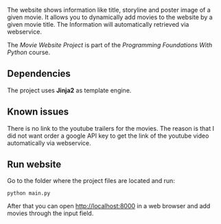 The website shows information like title, storyline and poster image of a given movie.
It allows you to dynamically add movies to the website by a given movie title.
The Information will automatically retrieved via webservice.

The _Movie Website Project_ is part of the _Programming Foundations With Python_ course.

## Dependencies

The project uses **Jinja2** as template engine.

## Known issues
There is no link to the youtube trailers for the movies. The reason is that I did not want order a google API key
to get the link of the youtube video automatically via webservice.

## Run website
Go to the folder where the project files are located and run:
```
python main.py
```
After that you can open [http://localhost:8000](http://localhost:8000) in a web browser and add movies through the input field.